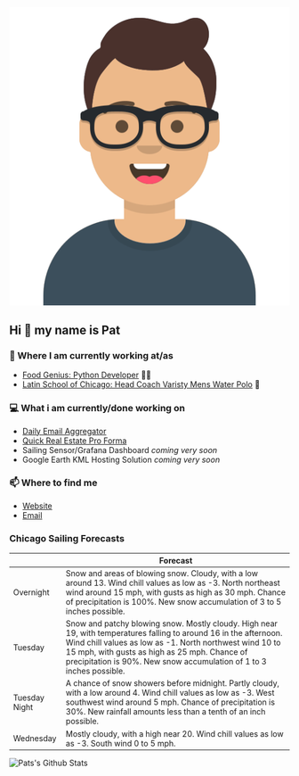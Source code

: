 [![Social banner for p-j-falconer](https://raw.githubusercontent.com/P-J-FALCONER/P-J-FALCONER/master/assets/avataaars.svg)](https://patfalconer.com/)
## Hi :wave: my name is Pat

### 💼 Where I am currently working at/as
- [Food Genius: Python Developer](https://getfoodgenius.com/) 🍔🐍
- [Latin School of Chicago: Head Coach Varisty Mens Water Polo](https://www.latinschool.org/) 🤽


### 💻 What i am currently/done working on
 - [Daily Email Aggregator](https://github.com/P-J-FALCONER/dott_daily_mail)
 - [Quick Real Estate Pro Forma](https://github.com/P-J-FALCONER/henry)
 - Sailing Sensor/Grafana Dashboard *coming very soon*
 - Google Earth KML Hosting Solution *coming very soon*

### 📫 Where to find me
 - [Website](https://patfalconer.com/)
 - [Email](mailto:patrick.j.falconer@gmail.com)


### Chicago Sailing Forecasts
|   | Forecast  |
|---|---|
| Overnight | Snow and areas of blowing snow. Cloudy, with a low around 13. Wind chill values as low as -3. North northeast wind around 15 mph, with gusts as high as 30 mph. Chance of precipitation is 100%. New snow accumulation of 3 to 5 inches possible. |
| Tuesday | Snow and patchy blowing snow. Mostly cloudy. High near 19, with temperatures falling to around 16 in the afternoon. Wind chill values as low as -1. North northwest wind 10 to 15 mph, with gusts as high as 25 mph. Chance of precipitation is 90%. New snow accumulation of 1 to 3 inches possible. |
| Tuesday Night | A chance of snow showers before midnight. Partly cloudy, with a low around 4. Wind chill values as low as -3. West southwest wind around 5 mph. Chance of precipitation is 30%. New rainfall amounts less than a tenth of an inch possible. |
| Wednesday | Mostly cloudy, with a high near 20. Wind chill values as low as -3. South wind 0 to 5 mph. |

![Pats's Github Stats](https://github-readme-stats.vercel.app/api?username=p-j-falconer&show_icons=true&theme=radical)

